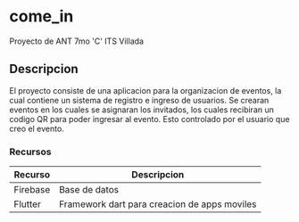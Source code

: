# come_in

Proyecto de ANT 7mo 'C' ITS Villada

## Descripcion

El proyecto consiste de una aplicacion para la organizacion de eventos, la cual contiene un sistema de registro e ingreso de usuarios.
Se crearan eventos en los cuales se asignaran los invitados, los cuales recibiran un codigo QR para poder ingresar al evento. Esto controlado por el usuario que creo el evento.

### Recursos
| Recurso      | Descripcion   |
| ------------- | ------------- |
| Firebase      | Base de datos |
|Flutter         | Framework dart para creacion de apps moviles |
